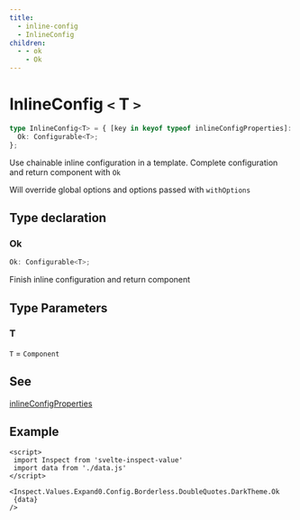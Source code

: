 ```yaml
---
title:
  - inline-config
  - InlineConfig
children:
  - - ok
    - Ok
---
```


# InlineConfig `<` T `>` 

```ts
type InlineConfig<T> = { [key in keyof typeof inlineConfigProperties]: InlineConfig<T> } & {
  Ok: Configurable<T>;
};
```

Use chainable inline configuration in a template.
Complete configuration and return component with `Ok`

Will override global options and options passed with `withOptions`

## Type declaration

### Ok

```ts
Ok: Configurable<T>;
```

Finish inline configuration and return component

## Type Parameters

### T

`T` = `Component`

## See

[inlineConfigProperties](../variables/inlineConfigProperties)

## Example

```svelte
<script>
 import Inspect from 'svelte-inspect-value'
 import data from './data.js'
</script>

<Inspect.Values.Expand0.Config.Borderless.DoubleQuotes.DarkTheme.Ok
 {data}
/>
```
